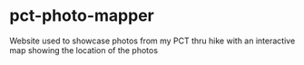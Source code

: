 # pct-photo-mapper
Website used to showcase photos from my PCT thru hike with an interactive map showing the location of the photos
